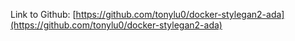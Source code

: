 Link to Github: [https://github.com/tonylu0/docker-stylegan2-ada](https://github.com/tonylu0/docker-stylegan2-ada)
